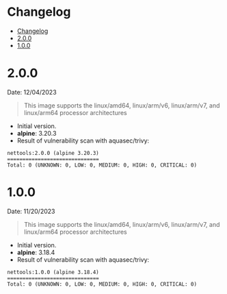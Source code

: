 # Changelog

<!-- TOC -->

- [Changelog](#changelog)
- [2.0.0](#200)
- [1.0.0](#100)

<!-- TOC -->

# 2.0.0

Date: 12/04/2023

> This image supports the linux/amd64, linux/arm/v6, linux/arm/v7, and linux/arm64 processor architectures

* Initial version.
* **alpine**: 3.20.3
* Result of vulnerability scan with aquasec/trivy:

```
nettools:2.0.0 (alpine 3.20.3)
==============================
Total: 0 (UNKNOWN: 0, LOW: 0, MEDIUM: 0, HIGH: 0, CRITICAL: 0)
```

# 1.0.0

Date: 11/20/2023

> This image supports the linux/amd64, linux/arm/v6, linux/arm/v7, and linux/arm64 processor architectures

* Initial version.
* **alpine**: 3.18.4
* Result of vulnerability scan with aquasec/trivy:

```
nettools:1.0.0 (alpine 3.18.4)
==============================
Total: 0 (UNKNOWN: 0, LOW: 0, MEDIUM: 0, HIGH: 0, CRITICAL: 0)
```
